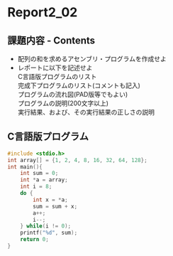 # Report2_02  

## 課題内容 - Contents
* 配列の和を求めるアセンブリ・プログラムを作成せよ
* レポートに以下を記述せよ  
    C言語版プログラムのリスト  
    完成下プログラムのリスト(コメントも記入)  
    プログラムの流れ図(PAD版等でもよい)  
    プログラムの説明(200文字以上)  
    実行結果、および、その実行結果の正しさの説明  

## C言語版プログラム
```c
#include <stdio.h>
int array[] = {1, 2, 4, 8, 16, 32, 64, 128};
int main(){
    int sum = 0;
    int *a = array;
    int i = 8;
    do {
        int x = *a;
        sum = sum + x;
        a++;
        i--;
    } while(i != 0);
    printf("%d", sum);
    return 0;
}
```
